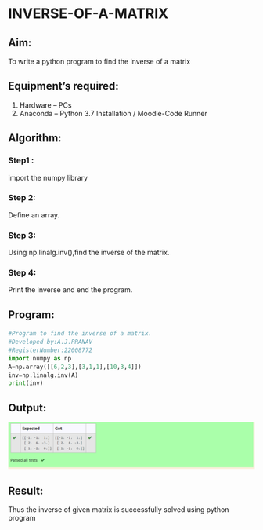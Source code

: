 # INVERSE-OF-A-MATRIX
## Aim:
To write a python program to find the inverse of a matrix
## Equipment’s required:
1. 	Hardware – PCs
2. 	Anaconda – Python 3.7 Installation / Moodle-Code Runner
## Algorithm:
### Step1 : 
import the numpy library
### Step 2: 
Define an array.
### Step 3: 
Using np.linalg.inv(),find the inverse of the matrix.
### Step 4: 
Print the inverse and end the program.
## Program:
```python
#Program to find the inverse of a matrix.
#Developed by:A.J.PRANAV
#RegisterNumber:22008772
import numpy as np
A=np.array([[6,2,3],[3,1,1],[10,3,4]])
inv=np.linalg.inv(A)
print(inv)
```
## Output:
![inverse of matrix](./inverse.png)
## Result:
Thus the inverse of given matrix is successfully solved using python program

